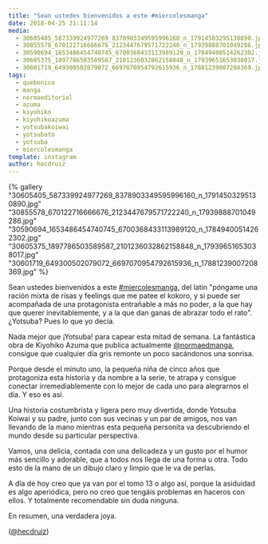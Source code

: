 ```yaml
---
title: "Sean ustedes bienvenidos a este #miercolesmanga"
date: 2018-04-25 21:11:14
media: 
  - 30605405_587339924977269_8378903349595996160_n_17914503295130890.jpg
  - 30855578_670122716666676_2123447679571722240_n_17939888701049286.jpg
  - 30590694_1653486454740745_6700368433113989120_n_17849400514262302.jpg
  - 30605375_1897786503589587_2101236032862158848_n_17939651653038017.jpg
  - 30601719_649300502079072_6697070954792615936_n_17881239007208369.jpg
tags: 
  - quebonico
  - manga
  - normaeditorial
  - azuma
  - kiyohiko
  - kiyohikoazuma
  - yotsubakoiwai
  - yotsubato
  - yotsuba
  - miercolesmanga
template: instagram
author: hecdruiz
---
```


{% gallery "30605405_587339924977269_8378903349595996160_n_17914503295130890.jpg" "30855578_670122716666676_2123447679571722240_n_17939888701049286.jpg" "30590694_1653486454740745_6700368433113989120_n_17849400514262302.jpg" "30605375_1897786503589587_2101236032862158848_n_17939651653038017.jpg" "30601719_649300502079072_6697070954792615936_n_17881239007208369.jpg" %}

Sean ustedes bienvenidos a este [#miercolesmanga](/etiquetas/miercolesmanga), del latín "póngame una ración mixta de risas y feelings que me patee el kokoro, y si puede ser acompañada de una protagonista entrañable a más no poder, a la que hay que querer inevitablemente, y a la que dan ganas de abrazar todo el rato". ¿Yotsuba? Pues lo que yo decía.

Nada mejor que ¡Yotsuba! para capear esta mitad de semana. La fantástica obra de Kiyohiko Azuma que publica actualmente [@normaedmanga](https://instagram.com/normaedmanga), consigue que cualquier día gris remonte un poco sacándonos una sonrisa.

Porque desde el minuto uno, la pequeña niña de cinco años que protagoniza esta historia y da nombre a la serie, te atrapa y consigue conectar irremediablemente con lo mejor de cada uno para alegrarnos el día. Y eso es así.

Una historia costumbrista y ligera pero muy divertida, donde Yotsuba Koiwai y su padre, junto con sus vecinas y un par de amigos, nos van llevando de la mano mientras esta pequeña personita va descubriendo el mundo desde su particular perspectiva.

Vamos, una delicia, contada con una delicadeza y un gusto por el humor más sencillo y adorable, que a todos nos llega de una forma u otra. Todo esto de la mano de un dibujo claro y limpio que le va de perlas.

A día de hoy creo que ya van por el tomo 13 o algo así, porque la asiduidad es algo aperiódica, pero no creo que tengáis problemas en haceros con ellos. Y totalmente recomendable sin duda ninguna.

En resumen, una verdadera joya.

([@hecdruiz](https://instagram.com/hecdruiz))
